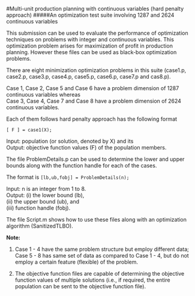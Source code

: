 #Multi-unit production planning with continuous variables (hard penalty approach)
#####An optimization test suite involving 1287 and 2624 continuous variables

This submission can be used to evaluate the performance of optimization techniques on problems with integer and continuous variables. This optimization problem arises for maximization of profit in production planning. However these files can be used as black-box optimization problems.

There are eight minimization optimization problems in this suite (case1.p, case2.p, case3.p, case4.p, case5.p, case6.p, case7.p and cas8.p). 

Case 1, Case 2, Case 5 and Case 6 have a problem dimension of 1287 continuous variables whereas  
Case 3, Case 4, Case 7 and Case 8 have a problem dimension of 2624 continuous variables.

Each of them follows hard penalty approach has the following format
```
[ F ] = case1(X);
```
Input: population (or solution, denoted by X) and its <br>
Output: objective function values (F)  of the population members.

The file ProblemDetails.p can be used to determine the lower and upper bounds along with the function handle for each of the cases.

The format is `[lb,ub,fobj] = ProblemDetails(n);`

Input: n is an integer from 1 to 8. <br>
Output: (i) the lower bound (lb), <br>
(ii) the upper bound (ub), and <br>
(iii) function handle (fobj).

The file Script.m shows how to use these files along with an optimization algorithm (SanitizedTLBO).


**Note:** <br>
  1. Case 1 - 4 have the same problem structure but employ different data; Case 5 - 8 has same set of data as compared to Case 1 - 4, but do not employ a certain feature (flexible) of the problem.

  2. The objective function files are capable of determining the objective function values of multiple solutions (i.e., if required, the entire population can be sent to the objective function file).
